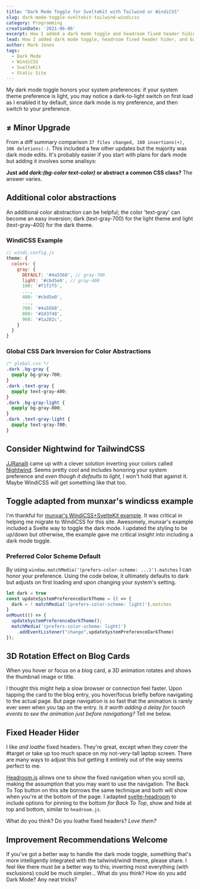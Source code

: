 ```yaml
---
title: "Dark Mode Toggle for SvelteKit with Tailwind or WindiCSS"
slug: dark-mode-toggle-sveltekit-tailwind-windicss
category: Programming
creationDate: '2021-06-06'
excerpt: How I added a dark mode toggle and headroom fixed header hiding feature to this SvelteKit site.
lead: How I added dark mode toggle, headroom fixed header hider, and back to top features; dark mode honor's your system preference.
author: Mark Jones
tags:
  - Dark Mode
  - WindiCSS
  - SvelteKit
  - Static Site
---
```


My dark mode toggle honors your system preferences: if your system theme preference is light, you may notice a dark-to-light switch on first load as I enabled it by default, since dark mode is my preference, and then switch to your preference.

## ≠ Minor Upgrade

From a diff summary comparison `37 files changed, 160 insertions(+), 306 deletions(-)`. This included a few other updates but the majority was dark mode edits. It's probably easier if you start with plans for dark mode but adding it involves some analisys:

**Just add *dark:(bg-color text-color)* or abstract a common CSS class?** The answer varies.

## Additional color abstractions

An additional color abstraction can be helpful; the color 'text-gray' can become an easy inversion; dark (text-gray-700) for the light theme and light (text-gray-400) for the dark theme.

### WindiCSS Example

``` js
// windi.config.js
theme: {
  colors: {
    gray: {
      DEFAULT: '#4a5568', // gray-700
      light: '#cbd5e0', // gray-400
      100: '#f1f2f5',
      ...,
      400: '#cbd5e0',
      ...,
      700: '#4a5568',
      800: '#2d3748',
      900: '#1a202c',
    }
  }
}
```

### Global CSS Dark Inversion for Color Abstractions

``` css
/* global.css */
.dark .bg-gray {
  @apply bg-gray-700;
}
.dark .text-gray {
  @apply text-gray-400;
}
.dark .bg-gray-light {
  @apply bg-gray-800;
}
.dark .text-gray-light {
  @apply text-gray-700;
}
```

## Consider Nightwind for TailwindCSS

[JJRanalli](https://github.com/jjranalli) came up with a clever solution inverting your colors called [Nightwind](https://nightwindcss.com/). Seems pretty cool and includes honoring your system preference and *even though it defaults to light,* I won't hold that against it. Maybe WindiCSS will get something like that too.

## Toggle adapted from munxar's windicss example

I'm thankful for [munxar's WindiCSS+SvelteKit example](https://github.com/munxar/sveltekit-tailwind). It was critical in helping me migrate to WindiCSS for this site. Awesomely, munxar's example included a Svelte way to toggle the dark mode. I updated the styling to be up/down but otherwise, the example gave me critical insight into including a dark mode toggle.

### Preferred Color Scheme Default

By using `window.matchMedia('(prefers-color-scheme: ...)').matches` I can honor your preference. Using the code below, it ultimately defaults to dark but adjusts on first loading and upon changing your system's setting.

``` js
let dark = true
const updateSystemPreferenceDarkTheme = () => {
  dark = ! matchMedia('(prefers-color-scheme: light)').matches
}
onMount(() => {
  updateSystemPreferenceDarkTheme();
  matchMedia('(prefers-color-scheme: light)')
    .addEventListener("change",updateSystemPreferenceDarkTheme)
});

```

## 3D Rotation Effect on Blog Cards

When you hover or focus on a blog card, a 3D animation rotates and shows the thumbnail image or title. 

I thought this might help a slow browser or connection feel faster. Upon tapping the card to the blog entry, you hover/focus briefly before navigating to the actual page. But page navigation is so fast that the animation is rarely ever seen when you tap on the entry. *Is it worth adding a delay for touch events to see the animation just before navigationg?* Tell me below.

## Fixed Header Hider

I like *and loathe* fixed headers. They're great, except when they cover the #target or take up too much space on my not-very-tall laptop screen. There are many ways to adjust this but getting it entirely out of the way seems perfect to me.

[Headroom.js](https://wicky.nillia.ms/headroom.js/) allows one to show the fixed navigation when you scroll up, making the assumption that you may want to use the navigation. The Back To Top button on this site borrows the same technique and both will show when you're at the bottom of the page. I adapted [svelte-headroom](https://github.com/collardeau/svelte-headroom) to include options for pinning to the bottom *for Back To Top*, show and hide at top and bottom, similar to `headroom.js`.

What do you think? Do you loathe fixed headers? *Love them?*

## Improvement Recommendations Welcome

If you've got a better way to handle the dark mode toggle, something that's more intelligently integrated with the tailwind/windi theme, please share. I feel like there must be a better way to this; inverting most everything (with exclusions) could be much simpler... What do you think? How do you add Dark Mode? Any neat tricks?

